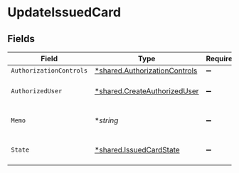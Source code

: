 # UpdateIssuedCard


## Fields

| Field                                                                         | Type                                                                          | Required                                                                      | Description                                                                   |
| ----------------------------------------------------------------------------- | ----------------------------------------------------------------------------- | ----------------------------------------------------------------------------- | ----------------------------------------------------------------------------- |
| `AuthorizationControls`                                                       | [*shared.AuthorizationControls](../../models/shared/authorizationcontrols.md) | :heavy_minus_sign:                                                            | N/A                                                                           |
| `AuthorizedUser`                                                              | [*shared.CreateAuthorizedUser](../../models/shared/createauthorizeduser.md)   | :heavy_minus_sign:                                                            | Fields to identify a human                                                    |
| `Memo`                                                                        | **string*                                                                     | :heavy_minus_sign:                                                            | Optional descriptive name                                                     |
| `State`                                                                       | [*shared.IssuedCardState](../../models/shared/issuedcardstate.md)             | :heavy_minus_sign:                                                            | State of a Moov issued card                                                   |